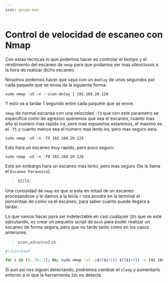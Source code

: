 ```yaml
---
icon: gauge-max
---
```


# Control de velocidad de escaneo con Nmap

Con estas tecnicas lo que podemos hacer es controlar el tiempo y el rendimiento del escaneo de `nmap` para que podamos ser mas silenciosos a la hora de realizar dicho escaneo.

Nosotros podemos hacer que vaya con un `dedlay` de unos segundos por cada paquete que se envia de la siguiente forma:

```shell
sudo nmap -sS -n --scan-delay 1 192.168.20.128
```

Y esto va a tardar 1 segundo entre cada paquete que se envie.

`nmap` de normal escanea con una velocidad `-T3` que con este parametro se especifica como de agresivo queremos que sea el escaneo, cuanto mas alto el numero mas rapido ira, pero mas expuestos estaremos, el maximo es el `-T5` y cuanto menos sea el numero mas lento ira, pero mas seguro sera.

```shell
sudo nmap -sS -n -T5 192.168.20.128
```

Esto hara un escaneo muy rapido, pero poco seguro.

```shell
sudo nmap -sS -n -T0 192.168.20.128
```

Este sin embargo hara un escaneo mas lento, pero mas seguro (Se le llama el `Escaneo Paranoico`).

> NOTA:

Una curiosidad de `nmap` es que si esta en mitad de un escaneo procesandose y le damos a la tecla `r` nos pondra en la terminal el porcentaje de como va el escaneo, para saber cuanto puede llegara a tardar.

Lo que vamos hacer para ser indetectable en casi cualquier `IDS` que se este ejecutando, es crear un pequeño script de `bash` para poder realizar un escaneo de forma segura, pero que no tarde tanto como en los casos anteriores.

> scan\_advanced.sh

```bash
#!/bin/bash

for i in {0..30..2}; do; sudo nmap -sS -p$(($i+1))-$(($i+2)) -n 192.168.20.128; sleep 40; done;
```

Si aun asi nos siguen detectando, podremos cambiar el `sleep` y aumentarlo entorno a lo que la herramienta `IDS` no detecte.
